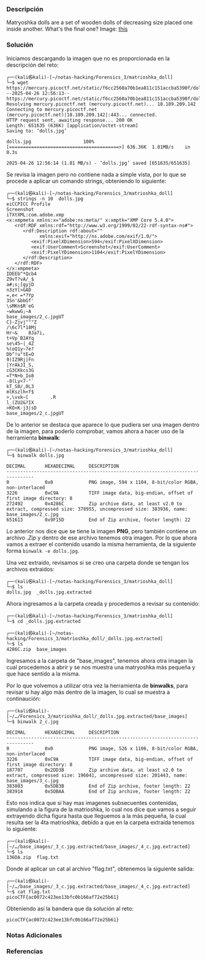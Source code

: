 ### Descripción
Matryoshka dolls are a set of wooden dolls of decreasing size placed one inside another. What's the final one? Image: [this](https://mercury.picoctf.net/static/f6cc2560a70b1ea811c151accba5390f/dolls.jpg)
### Solución
Iniciamos descargando la imagen que no es proporcionada en la descripción del reto:

```shell
┌──(kali㉿kali)-[~/notas-hacking/Forensics_3/matrioshka_doll]
└─$ wget https://mercury.picoctf.net/static/f6cc2560a70b1ea811c151accba5390f/dolls.jpg              
--2025-04-26 12:56:13--  https://mercury.picoctf.net/static/f6cc2560a70b1ea811c151accba5390f/dolls.jpg
Resolving mercury.picoctf.net (mercury.picoctf.net)... 18.189.209.142
Connecting to mercury.picoctf.net (mercury.picoctf.net)|18.189.209.142|:443... connected.
HTTP request sent, awaiting response... 200 OK
Length: 651635 (636K) [application/octet-stream]
Saving to: ‘dolls.jpg’

dolls.jpg                   100%[========================================>] 636.36K  1.81MB/s    in 0.3s    

2025-04-26 12:56:14 (1.81 MB/s) - ‘dolls.jpg’ saved [651635/651635]
```

Se revisa la imagen pero no contiene nada a simple vista, por lo que se procede a aplicar un comando strings, obteniendo lo siguiente:

```shell
┌──(kali㉿kali)-[~/notas-hacking/Forensics_3/matrioshka_doll]
└─$ strings -n 10  dolls.jpg
eiCCPICC Profile
Screenshot
iTXtXML:com.adobe.xmp
<x:xmpmeta xmlns:x="adobe:ns:meta/" x:xmptk="XMP Core 5.4.0">
   <rdf:RDF xmlns:rdf="http://www.w3.org/1999/02/22-rdf-syntax-ns#">
      <rdf:Description rdf:about=""
            xmlns:exif="http://ns.adobe.com/exif/1.0/">
         <exif:PixelXDimension>594</exif:PixelXDimension>
         <exif:UserComment>Screenshot</exif:UserComment>
         <exif:PixelYDimension>1104</exif:PixelYDimension>
      </rdf:Description>
   </rdf:RDF>
</x:xmpmeta>
IDEEb^*Qcb4
Z9vT?vA/_$
a#;s;[gyjD
n3zY[>GAD
=,e< =*?Yp
3Sn'&bbGf'
\sMKn$R`eG
~wkwwG;~A
base_images/2_c.jpgUT
C}-Zjvj"""Z
/\6c7l*18Mj
Hr~&    8Ja7i,
t+Vp`B2AYq
se\45~|_4Z
%(oQ1y~?e?
Db^!u"tE=O
9)IZ9Rj|Fn
|YrAkJI_S,
cG3CKkcs3G
=T*N+b_Io8
-8(Ly<7-"`
kT_S0/,0L3
mlKszlh<f$
>,\vxk~[        .R
l_(ZU2&?IX
>KO<K-j3|sD
base_images/2_c.jpgUT

```

De lo anterior se destaca que aparece lo que pudiera ser una imagen dentro de la imagen, para poderlo comprobar, vamos ahora a hacer uso de la herramienta **binwalk**:

```shell
┌──(kali㉿kali)-[~/notas-hacking/Forensics_3/matrioshka_doll]
└─$ binwalk dolls.jpg  

DECIMAL       HEXADECIMAL     DESCRIPTION
--------------------------------------------------------------------------------
0             0x0             PNG image, 594 x 1104, 8-bit/color RGBA, non-interlaced
3226          0xC9A           TIFF image data, big-endian, offset of first image directory: 8
272492        0x4286C         Zip archive data, at least v2.0 to extract, compressed size: 378955, uncompressed size: 383936, name: base_images/2_c.jpg
651613        0x9F15D         End of Zip archive, footer length: 22
```

Lo anterior nos dice que se tiene la imagen **PNG**, pero también contiene un archivo *.Zip* y dentro de ese archivo tenemos otra imagen. Por lo que ahora vamos a extraer el contenido usando la misma herramienta, de la siguiente forma `binwalk -e dolls.jpg`.

Una vez extraido, revisamos si se creo una carpeta donde se tengan los archivos extraidos:

```shell
┌──(kali㉿kali)-[~/notas-hacking/Forensics_3/matrioshka_doll]
└─$ ls
dolls.jpg  _dolls.jpg.extracted
```

Ahora ingresamos a la carpeta creada y procedemos a revisar su contenido:

```shell
┌──(kali㉿kali)-[~/notas-hacking/Forensics_3/matrioshka_doll]
└─$ cd _dolls.jpg.extracted 

┌──(kali㉿kali)-[~/notas-hacking/Forensics_3/matrioshka_doll/_dolls.jpg.extracted]
└─$ ls
4286C.zip  base_images
```

Ingresamos a la carpeta de "base_images", tenemos ahora otra imagen la cual procedemos a abrir y se nos muestra una matryoshka más pequeña y que hace sentido a la misma.

Por lo que volvemos a utilizar otra vez la herramienta de **binwalks**, para revisar si hay algo más dentro de la imagen, lo cual se muestra a continaución:

```shell
┌──(kali㉿kali)-[~/…/Forensics_3/matrioshka_doll/_dolls.jpg.extracted/base_images]
└─$ binwalk 2_c.jpg     

DECIMAL       HEXADECIMAL     DESCRIPTION
--------------------------------------------------------------------------------
0             0x0             PNG image, 526 x 1106, 8-bit/color RGBA, non-interlaced
3226          0xC9A           TIFF image data, big-endian, offset of first image directory: 8
187707        0x2DD3B         Zip archive data, at least v2.0 to extract, compressed size: 196041, uncompressed size: 201443, name: base_images/3_c.jpg
383803        0x5DB3B         End of Zip archive, footer length: 22
383914        0x5DBAA         End of Zip archive, footer length: 22
```

Esto nos indica que sí hay mas imagenes subsecuentes contenidas, simulando a la figura de la matrioshka, lo cual nos dice que vamos a seguir extrayendo dicha figura hasta que lleguemos a la más pequeña, la cual resulta ser la 4ta matrioshka, debido a que en la carpeta extraída tenemos lo siguiente:

```shell
┌──(kali㉿kali)-[~/…/base_images/_3_c.jpg.extracted/base_images/_4_c.jpg.extracted]
└─$ ls
136DA.zip  flag.txt
```

Donde al aplicar un cat al archivo "flag.txt", obtenemos la siguiente salida: 

```shell
┌──(kali㉿kali)-[~/…/base_images/_3_c.jpg.extracted/base_images/_4_c.jpg.extracted]
└─$ cat flag.txt         
picoCTF{ac0072c423ee13bfc0b166af72e25b61} 
```

Obteniendo así la bandera que da solución al reto:

```
picoCTF{ac0072c423ee13bfc0b166af72e25b61}
```
### Notas Adicionales

### Referencias